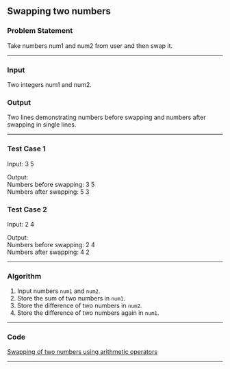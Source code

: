 ## Swapping two numbers

### Problem Statement
Take numbers num1 and num2 from user and then swap it.

---

### Input
Two integers num1 and num2.

### Output
Two lines demonstrating numbers before swapping and numbers after swapping in single lines.

---

### Test Case 1
Input: 
3 5 <br>

Output: <br>
Numbers before swapping: 3 5 <br>
Numbers after swapping: 5 3 <br>

### Test Case 2
Input: 
2 4 <br>

Output: <br>
Numbers before swapping: 2 4 <br>
Numbers after swapping: 4 2 <br>

---

### Algorithm
1. Input numbers `num1` and `num2`.
2. Store the sum of two numbers in `num1`.
3. Store the difference of two numbers in `num2`.
4. Store the difference of two numbers again in `num1`.

---

### Code

[Swapping of two numbers using arithmetic operators](swapping_using_arithmetic_operators.c)

---